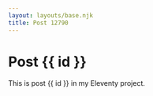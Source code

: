 ```yaml
---
layout: layouts/base.njk
title: Post 12790
---
```


# Post {{ id }}

This is post {{ id }} in my Eleventy project.
